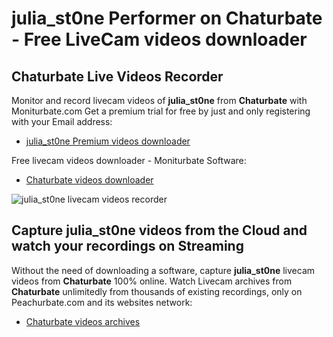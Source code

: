 # julia_st0ne Performer on Chaturbate - Free LiveCam videos downloader

## Chaturbate Live Videos Recorder

Monitor and record livecam videos of **julia_st0ne** from **Chaturbate** with Moniturbate.com
Get a premium trial for free by just and only registering with your Email address:
* [julia_st0ne Premium videos downloader](https://moniturbate.com/request-demo-licence-key.html)

Free livecam videos downloader - Moniturbate Software:
* [Chaturbate videos downloader](https://moniturbate.com/moniturbate-download-software.html)

![julia_st0ne livecam videos recorder](https://peachurnet.com/templates/moniturbate-software.png)


## Capture julia_st0ne videos from the Cloud and watch your recordings on Streaming

Without the need of downloading a software, capture **julia_st0ne** livecam videos from **Chaturbate** 100% online.
Watch Livecam archives from **Chaturbate** unlimitedly from thousands of existing recordings, only on Peachurbate.com and its websites network:
* [Chaturbate videos archives](https://peachurnet.com/)
